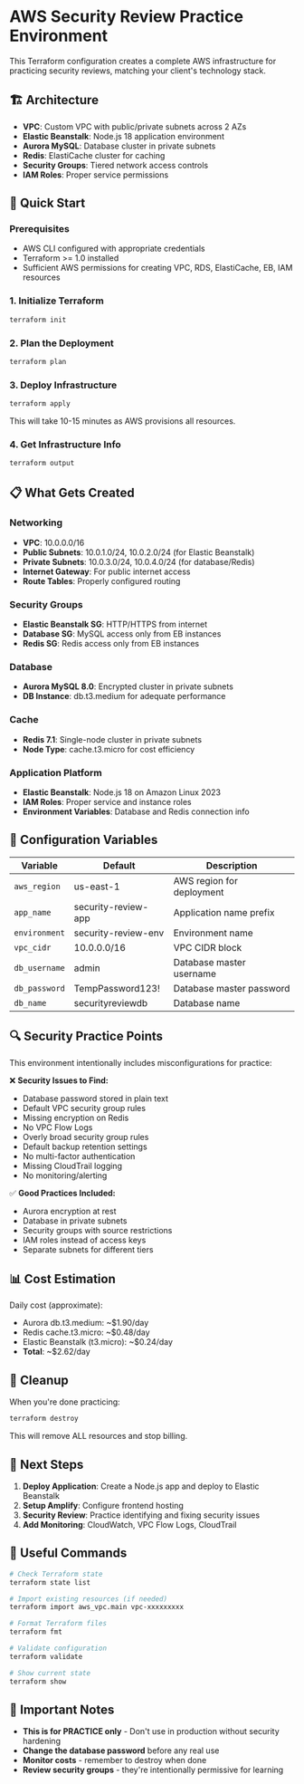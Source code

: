 # AWS Security Review Practice Environment

This Terraform configuration creates a complete AWS infrastructure for practicing security reviews, matching your client's technology stack.

## 🏗️ Architecture

- **VPC**: Custom VPC with public/private subnets across 2 AZs
- **Elastic Beanstalk**: Node.js 18 application environment
- **Aurora MySQL**: Database cluster in private subnets
- **Redis**: ElastiCache cluster for caching
- **Security Groups**: Tiered network access controls
- **IAM Roles**: Proper service permissions

## 🚀 Quick Start

### Prerequisites
- AWS CLI configured with appropriate credentials
- Terraform >= 1.0 installed
- Sufficient AWS permissions for creating VPC, RDS, ElastiCache, EB, IAM resources

### 1. Initialize Terraform
```bash
terraform init
```

### 2. Plan the Deployment
```bash
terraform plan
```

### 3. Deploy Infrastructure
```bash
terraform apply
```

This will take 10-15 minutes as AWS provisions all resources.

### 4. Get Infrastructure Info
```bash
terraform output
```

## 📋 What Gets Created

### Networking
- **VPC**: 10.0.0.0/16
- **Public Subnets**: 10.0.1.0/24, 10.0.2.0/24 (for Elastic Beanstalk)
- **Private Subnets**: 10.0.3.0/24, 10.0.4.0/24 (for database/Redis)
- **Internet Gateway**: For public internet access
- **Route Tables**: Properly configured routing

### Security Groups
- **Elastic Beanstalk SG**: HTTP/HTTPS from internet
- **Database SG**: MySQL access only from EB instances
- **Redis SG**: Redis access only from EB instances

### Database
- **Aurora MySQL 8.0**: Encrypted cluster in private subnets
- **DB Instance**: db.t3.medium for adequate performance

### Cache
- **Redis 7.1**: Single-node cluster in private subnets
- **Node Type**: cache.t3.micro for cost efficiency

### Application Platform
- **Elastic Beanstalk**: Node.js 18 on Amazon Linux 2023
- **IAM Roles**: Proper service and instance roles
- **Environment Variables**: Database and Redis connection info

## 🔧 Configuration Variables

| Variable | Default | Description |
|----------|---------|-------------|
| `aws_region` | us-east-1 | AWS region for deployment |
| `app_name` | security-review-app | Application name prefix |
| `environment` | security-review-env | Environment name |
| `vpc_cidr` | 10.0.0.0/16 | VPC CIDR block |
| `db_username` | admin | Database master username |
| `db_password` | TempPassword123! | Database master password |
| `db_name` | securityreviewdb | Database name |

## 🔍 Security Practice Points

This environment intentionally includes misconfigurations for practice:

❌ **Security Issues to Find:**
- Database password stored in plain text
- Default VPC security group rules
- Missing encryption on Redis
- No VPC Flow Logs
- Overly broad security group rules
- Default backup retention settings
- No multi-factor authentication
- Missing CloudTrail logging
- No monitoring/alerting

✅ **Good Practices Included:**
- Aurora encryption at rest
- Database in private subnets
- Security groups with source restrictions
- IAM roles instead of access keys
- Separate subnets for different tiers

## 📊 Cost Estimation

Daily cost (approximate):
- Aurora db.t3.medium: ~$1.90/day
- Redis cache.t3.micro: ~$0.48/day
- Elastic Beanstalk (t3.micro): ~$0.24/day
- **Total**: ~$2.62/day

## 🧹 Cleanup

When you're done practicing:

```bash
terraform destroy
```

This will remove ALL resources and stop billing.

## 📝 Next Steps

1. **Deploy Application**: Create a Node.js app and deploy to Elastic Beanstalk
2. **Setup Amplify**: Configure frontend hosting
3. **Security Review**: Practice identifying and fixing security issues
4. **Add Monitoring**: CloudWatch, VPC Flow Logs, CloudTrail

## 🔗 Useful Commands

```bash
# Check Terraform state
terraform state list

# Import existing resources (if needed)
terraform import aws_vpc.main vpc-xxxxxxxxx

# Format Terraform files
terraform fmt

# Validate configuration
terraform validate

# Show current state
terraform show
```

## 🚨 Important Notes

- **This is for PRACTICE only** - Don't use in production without security hardening
- **Change the database password** before any real use
- **Monitor costs** - remember to destroy when done
- **Review security groups** - they're intentionally permissive for learning
